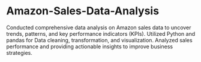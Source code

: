 # Amazon-Sales-Data-Analysis
Conducted comprehensive data analysis on Amazon sales data to uncover trends,  patterns, and key performance indicators (KPIs). Utilized Python and pandas for Data cleaning, transformation,  and visualization. Analyzed sales performance and providing actionable insights to improve business strategies.
